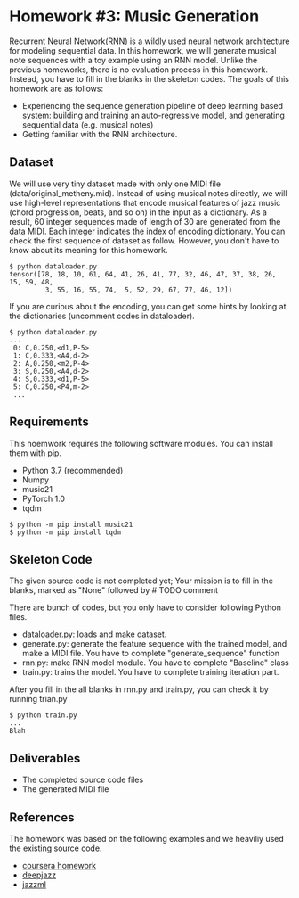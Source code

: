 # Homework #3: Music Generation

Recurrent Neural Network(RNN) is a wildly used neural network architecture for modeling sequential data. In this homework, we will generate musical note sequences with a toy example using an RNN model. Unlike the previous homeworks, there is no evaluation process in this homework. Instead, you have to fill in the blanks in the skeleton codes. The goals of this homework are as follows:

* Experiencing the sequence generation pipeline of deep learning based system: building and training an auto-regressive model, and generating sequential data (e.g. musical notes)
* Getting familiar with the RNN architecture.

## Dataset
We will use very tiny dataset made with only one MIDI file (data/original_metheny.mid). Instead of using musical notes directly, we will use high-level representations that encode musical features of jazz music (chord progression, beats, and so on) in the input as a dictionary. As a result, 60 integer sequences made of length of 30 are generated from the data MIDI. Each integer indicates the index of encoding dictionary. You can check the first sequence of dataset as follow. However, you don't have to know about its meaning for this homework.
```
$ python dataloader.py
tensor([78, 18, 10, 61, 64, 41, 26, 41, 77, 32, 46, 47, 37, 38, 26, 15, 59, 48,
         3, 55, 16, 55, 74,  5, 52, 29, 67, 77, 46, 12])

```

If you are curious about the encoding, you can get some hints by looking at the dictionaries (uncomment codes in dataloader). 
```
$ python dataloader.py
...
 0: C,0.250,<d1,P-5>
 1: C,0.333,<A4,d-2>
 2: A,0.250,<m2,P-4>
 3: S,0.250,<A4,d-2>
 4: S,0.333,<d1,P-5>
 5: C,0.250,<P4,m-2>
 ...
```

## Requirements 
This hoemwork requires the following software modules. You can install them with pip.

* Python 3.7 (recommended)
* Numpy
* music21
* PyTorch 1.0
* tqdm


```
$ python -m pip install music21
$ python -m pip install tqdm
```

## Skeleton Code
The given source code is not completed yet; Your mission is to fill in the blanks, marked as "None" followed by # TODO comment

There are bunch of codes, but you only have to consider following Python files.
* dataloader.py: loads and make dataset.
* generate.py: generate the feature sequence with the trained model, and make a MIDI file. You have to complete "generate_sequence" function
* rnn.py: make RNN model module. You have to complete "Baseline" class
* train.py: trains the model. You have to complete training iteration part.

After you fill in the all blanks in rnn.py and train.py, you can check it by running trian.py


```
$ python train.py
...
Blah
```

## Deliverables
* The completed source code files
* The generated MIDI file


## References
The homework was based on the following examples and we heaviliy used the existing source code.   

* [coursera homework](https://www.coursera.org/learn/nlp-sequence-models/home/welcome)
* [deepjazz](https://github.com/evancchow/jazzml)
* [jazzml](https://github.com/evancchow/jazzml)



